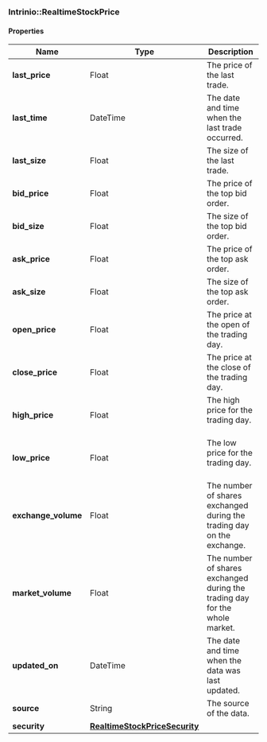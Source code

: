 

[//]: # (CLASS:Intrinio::RealtimeStockPrice)

[//]: # (KIND:object)

### Intrinio::RealtimeStockPrice

#### Properties

[//]: # (START_DEFINITION)

Name | Type | Description
------------ | ------------- | -------------
**last_price** | Float | The price of the last trade. &nbsp;
**last_time** | DateTime | The date and time when the last trade occurred. &nbsp;
**last_size** | Float | The size of the last trade. &nbsp;
**bid_price** | Float | The price of the top bid order. &nbsp;
**bid_size** | Float | The size of the top bid order. &nbsp;
**ask_price** | Float | The price of the top ask order. &nbsp;
**ask_size** | Float | The size of the top ask order. &nbsp;
**open_price** | Float | The price at the open of the trading day. &nbsp;
**close_price** | Float | The price at the close of the trading day. &nbsp;
**high_price** | Float | The high price for the trading day. &nbsp;
**low_price** | Float | The low price for the trading day. &nbsp;
**exchange_volume** | Float | The number of shares exchanged during the trading day on the exchange. &nbsp;
**market_volume** | Float | The number of shares exchanged during the trading day for the whole market. &nbsp;
**updated_on** | DateTime | The date and time when the data was last updated. &nbsp;
**source** | String | The source of the data. &nbsp;
**security** | [**RealtimeStockPriceSecurity**](RealtimeStockPriceSecurity.md) |  &nbsp;

[//]: # (END_DEFINITION)


[//]: # (CONTAINED_CLASS:Intrinio::RealtimeStockPriceSecurity)



